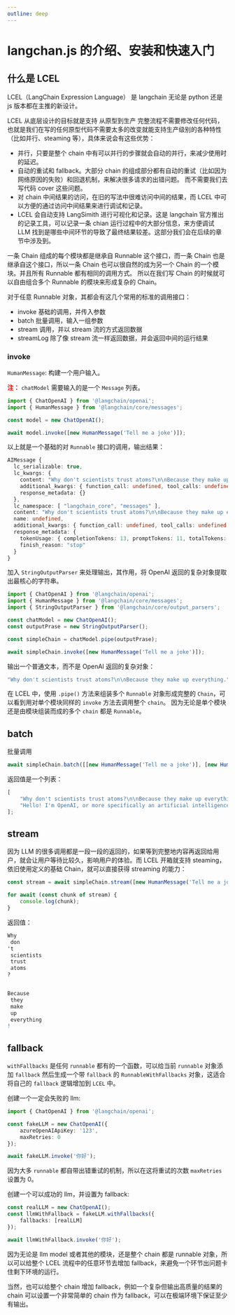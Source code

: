 ```yaml
---
outline: deep
---
```


# langchan.js 的介绍、安装和快速入门

## 什么是 LCEL

LCEL（LangChain Expression Language） 是 langchain 无论是 python 还是 js 版本都在主推的新设计。

LCEL 从底层设计的目标就是支持 从原型到生产 完整流程不需要修改任何代码，也就是我们在写的任何原型代码不需要太多的改变就能支持生产级别的各种特性（比如并行、steaming 等），具体来说会有这些优势：

- 并行，只要是整个 chain 中有可以并行的步骤就会自动的并行，来减少使用时的延迟。
- 自动的重试和 fallback。大部分 chain 的组成部分都有自动的重试（比如因为网络原因的失败）和回退机制，来解决很多请求的出错问题。 而不需要我们去写代码 cover 这些问题。
- 对 chain 中间结果的访问，在旧的写法中很难访问中间的结果，而 LCEL 中可以方便的通过访问中间结果来进行调试和记录。
- LCEL 会自动支持 LangSimith 进行可视化和记录。这是 langchain 官方推出的记录工具，可以记录一条 chian 运行过程中的大部分信息，来方便调试 LLM 找到是哪些中间环节的导致了最终结果较差。这部分我们会在后续的章节中涉及到。

一条 Chain 组成的每个模块都是继承自 Runnable 这个接口，而一条 Chain 也是继承自这个接口，所以一条 Chain 也可以很自然的成为另一个 Chain 的一个模块。并且所有 Runnable 都有相同的调用方式。 所以在我们写 Chain 的时候就可以自由组合多个 Runnable 的模块来形成复杂的 Chain。

对于任意 Runnable 对象，其都会有这几个常用的标准的调用接口：

- invoke 基础的调用，并传入参数
- batch 批量调用，输入一组参数
- stream 调用，并以 stream 流的方式返回数据
- streamLog 除了像 stream 流一样返回数据，并会返回中间的运行结果

### invoke

`HumanMessage`: 构建一个用户输入。

<span style="color:red; font-weight:bold">注：</span> `chatModel` 需要输入的是一个 `Message` 列表。

```ts
import { ChatOpenAI } from '@langchain/openai';
import { HumanMessage } from '@langchain/core/messages';

const model = new ChatOpenAI();

await model.invoke([new HumanMessage('Tell me a joke')]);
```

以上就是一个基础的对 `Runnable` 接口的调用，输出结果：

```ts
AIMessage {
  lc_serializable: true,
  lc_kwargs: {
    content: "Why don't scientists trust atoms?\n\nBecause they make up everything!",
    additional_kwargs: { function_call: undefined, tool_calls: undefined },
    response_metadata: {}
  },
  lc_namespace: [ "langchain_core", "messages" ],
  content: "Why don't scientists trust atoms?\n\nBecause they make up everything!",
  name: undefined,
  additional_kwargs: { function_call: undefined, tool_calls: undefined },
  response_metadata: {
    tokenUsage: { completionTokens: 13, promptTokens: 11, totalTokens: 24 },
    finish_reason: "stop"
  }
}
```

加入 `StringOutputParser` 来处理输出，其作用，将 OpenAI 返回的复杂对象提取出最核心的字符串。

```ts
import { ChatOpenAI } from '@langchain/openai';
import { HumanMessage } from '@langchain/core/messages';
import { StringOutputParser } from '@langchain/core/output_parsers';

const chatModel = new ChatOpenAI();
const outputPrase = new StringOutputParser();

const simpleChain = chatModel.pipe(outputPrase);

await simpleChain.invoke([new HumanMessage('Tell me a joke')]);
```

输出一个普通文本，而不是 OpenAI 返回的复杂对象：

```ts
"Why don't scientists trust atoms?\n\nBecause they make up everything.";
```

在 LCEL 中，使用 `.pipe()` 方法来组装多个 `Runnable` 对象形成完整的 `Chain`，可以看到用对单个模块同样的 `invoke` 方法去调用整个 `chain`。 因为无论是单个模块还是由模块组装而成的多个 `chain` 都是 `Runnable`。

## batch

批量调用

```ts
await simpleChain.batch([[new HumanMessage('Tell me a joke')], [new HumanMessage('Hi, Who are you?')]]);
```

返回值是一个列表：

```ts
[
	"Why don't scientists trust atoms?\n\nBecause they make up everything!",
	"Hello! I'm OpenAI, or more specifically an artificial intelligence programmed to help answer questio"
];
```

## stream

因为 LLM 的很多调用都是一段一段的返回的，如果等到完整地内容再返回给用户，就会让用户等待比较久，影响用户的体验。而 LCEL 开箱就支持 steaming，依旧使用定义的基础 Chain，就可以直接获得 streaming 的能力：

```ts
const stream = await simpleChain.stream([new HumanMessage('Tell me a joke')]);

for await (const chunk of stream) {
	console.log(chunk);
}
```

返回值：

```diff
Why
 don
't
 scientists
 trust
 atoms
?


Because
 they
 make
 up
 everything
!
```

## fallback

`withFallbacks` 是任何 `runnable` 都有的一个函数，可以给当前 `runnable` 对象添加 `fallback` 然后生成一个带 `fallback` 的 `RunnableWithFallbacks` 对象，这适合将自己的 `fallback` 逻辑增加到 `LCEL` 中。

创建一个一定会失败的 llm:

```ts
import { ChatOpenAI } from '@langchain/openai';

const fakeLLM = new ChatOpenAI({
	azureOpenAIApiKey: '123',
	maxRetries: 0
});

await fakeLLM.invoke('你好');
```

因为大多 `runnable` 都自带出错重试的机制，所以在这将重试的次数 `maxRetries` 设置为 0。

创建一个可以成功的 llm，并设置为 fallback:

```ts
const realLLM = new ChatOpenAI();
const llmWithFallback = fakeLLM.withFallbacks({
	fallbacks: [realLLM]
});

await llmWithFallback.invoke('你好');
```

因为无论是 llm model 或者其他的模块，还是整个 chain 都是 runnable 对象，所以可以给整个 LCEL 流程中的任意环节去增加 fallback，来避免一个环节出问题卡住剩下环境的运行。

当然，也可以给整个 chain 增加 fallback，例如一个复杂但输出高质量的结果的 chain 可以设置一个非常简单的 chain 作为 fallback，可以在极端环境下保证至少有输出。
